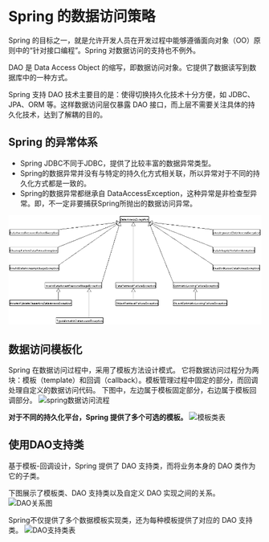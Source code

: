 # Spring 的数据访问策略

Spring 的目标之一，就是允许开发人员在开发过程中能够遵循面向对象（OO）原则中的“针对接口编程”。Spring 对数据访问的支持也不例外。

DAO 是 Data Access Object 的缩写，即数据访问对象。它提供了数据读写到数据库中的一种方式。

Spring 支持 DAO 技术主要目的是：使得切换持久化技术十分方便，如 JDBC、JPA、ORM 等。这样数据访问层仅暴露 DAO 接口，而上层不需要关注具体的持久化技术，达到了解耦的目的。

## Spring 的异常体系

- Spring JDBC不同于JDBC，提供了比较丰富的数据异常类型。
- Spring的数据异常并没有与特定的持久化方式相关联，所以异常对于不同的持久化方式都是一致的。
- Spring的数据异常都继承自 DataAccessException，这种异常是非检查型异常。即，不一定非要捕获Spring所抛出的数据访问异常。

![Spring 异常体系继承树](assets/images/spring-data-exception-tree.jpg)

## 数据访问模板化

Spring 在数据访问过程中，采用了模板方法设计模式。
它将数据访问过程分为两块：模板（template）和回调（callback）。模板管理过程中固定的部分，而回调处理自定义的数据访问代码。
下图中，左边属于模板固定部分，右边属于模板回调部分。
![spring数据访问流程](http://upload-images.jianshu.io/upload_images/3101171-d4b685e27d934b52.png?imageMogr2/auto-orient/strip%7CimageView2/2/w/1240)

**对于不同的持久化平台，Spring 提供了多个可选的模板。**
![模板类表](http://upload-images.jianshu.io/upload_images/3101171-e98a1fe9635b3f1b.png?imageMogr2/auto-orient/strip%7CimageView2/2/w/1240)


## 使用DAO支持类

基于模板-回调设计，Spring 提供了 DAO 支持类，而将业务本身的 DAO 类作为它的子类。

下图展示了模板类、DAO 支持类以及自定义 DAO 实现之间的关系。
![DAO关系图](http://upload-images.jianshu.io/upload_images/3101171-4a9bf6f7ce95428a.png?imageMogr2/auto-orient/strip%7CimageView2/2/w/1240)

Spring不仅提供了多个数据模板实现类，还为每种模板提供了对应的 DAO 支持类。
![DAO支持类表](http://upload-images.jianshu.io/upload_images/3101171-373f10dd0d377aed.png?imageMogr2/auto-orient/strip%7CimageView2/2/w/1240)
